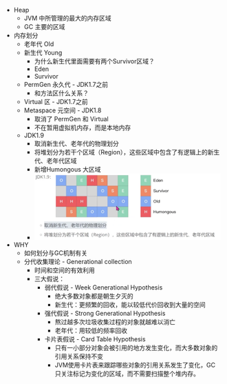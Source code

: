 - Heap
	- JVM 中所管理的最大的内存区域
	- GC 主要的区域
- 内存划分
	- 老年代 Old
	- 新生代 Young
		- 为什么新生代里面需要有两个Survivor区域？
		- Eden
		- Survivor
	- PermGen 永久代 - JDK1.7之前
		- 和方法区什么关系？
	- Virtual 区 - JDK1.7之前
	- Metaspace 元空间 - JDK1.8
		- 取消了 PermGen 和 Virtual
		- 不在暂用虚拟机内存，而是本地内存
	- JDK1.9
		- 取消新生代、老年代的物理划分
		- 将堆划分为若干个区域（Region），这些区域中包含了有逻辑上的新生代、老年代区域
		- 新增Humongous 大区域
		- ![image.png](../assets/image_1697791937621_0.png)
- WHY
	- 如何划分与GC机制有关
	- 分代收集理论 - Generational collection
		- 时间和空间的有效利用
		- 三大假说：
			- 弱代假说 - Week Generational Hypothesis
				- 绝大多数对象都是朝生夕灭的
				- 新生代：更频繁的回收，能以较低代价回收到大量的空间
			- 强代假说 - Strong Generational Hypothesis
				- 熬过越多次垃圾收集过程的对象就越难以消亡
				- 老年代：用较低的频率回收
			- 卡片表假说 - Card Table Hypothesis
				- 只有一小部分对象会被引用的地方发生变化，而大多数对象的引用关系保持不变
				- JVM使用卡片表来跟踪哪些对象的引用关系发生了变化，GC 只关注标记为变化的区域，而不需要扫描整个堆内存。